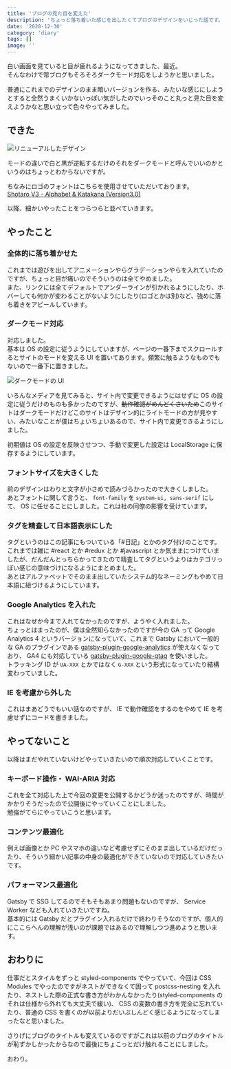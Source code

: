 ```yaml
---
title: 'ブログの見た目を変えた'
description: 'ちょっと落ち着いた感じを出したくてブログのデザインをいじった話です。'
date: '2020-12-30'
category: 'diary'
tags: []
image: ''
---
```


白い画面を見ていると目が疲れるようになってきました、最近。  
そんなわけで幣ブログもそろそろダークモード対応をしようかと思いました。

普通にこれまでのデザインのまま暗いバージョンを作る、みたいな感じにしようとすると全然うまくいかないっぽい気がしたのでいっそのこと丸っと見た目を変えようかなと思い立って色々やってみました。

## できた

![リニューアルしたデザイン](/images/blog/2020/12/renewal-blog-design/01.jpg 'リニューアルしたデザイン')

モードの違いで白と黒が逆転するだけのそれをダークモードと呼んでいいのかというのはちょっとわからないですが。

ちなみにロゴのフォントはこちらを使用させていただいております。  
[Shotaro V3 - Alphabet &amp; Katakana (Version3.0)](http://mksd.jp/shotaro.html)

以降、細かいやったことをつらつらと並べていきます。

## やったこと

### 全体的に落ち着かせた

これまでは遊びを出してアニメーションやらグラデーションやらを入れていたのですが、ちょっと目が痛いのでそういうのは全てやめました。  
また、リンクには全てデフォルトでアンダーラインが引かれるようにしたり、ホバーしても何かが変わることがないようにしたり(ロゴとかは別)など、強めに落ち着きをアピールしています。

### ダークモード対応

対応しました。  
基本は OS の設定に従うようにしていますが、ページの一番下までスクロールするとサイトのモードを変える UI を置いてあります。頻繁に触るようなものでもないので一番下に置きました。

![ダークモードの UI](/images/blog/2020/12/renewal-blog-design/02.png 'ダークモードの UI')

いろんなメディアを見てみると、サイト内で変更できるようにはせずに OS の設定に従うだけのものも多かったのですが、~~動作確認がめんどくさいため~~このサイトはダークモードだけどこのサイトはデザイン的にライトモードの方が見やすい、みたいなことが僕はちょいちょいあるので、サイト内で変更できるようにしました。

初期値は OS の設定を反映させつつ、手動で変更した設定は LocalStorage に保存するようにしています。

### フォントサイズを大きくした

前のデザインはわりと文字が小さめで読みづらかったので大きくしました。  
あとフォントに関して言うと、 `font-family` を `system-ui, sans-serif` にして、 OS に任せることにしました。これは社の同僚の影響を受けています。

### タグを精査して日本語表示にした

タグというのはこの記事にもついている「#日記」とかのタグ付けのことです。  
これまでは雑に #react とか #redux とか #javascript とか気ままにつけていましたが、だんだんとっちらかってきたので精査してタグというよりはカテゴリっぽい感じの意味づけになるようにまとめました。  
あとはアルファベットでそのまま出していたシステム的なネーミングもやめて日本語に紐づけるようにしています。

### Google Analytics を入れた

これはなぜか今まで入れてなかったのですが、ようやく入れました。  
ちょっとはまったのが、僕は全然知らなかったのですが今の GA って Google Analytics 4 というバージョンになっていて、これまで Gatsby において一般的な GA のプラグインである [gatsby-plugin-google-analytics](https://www.gatsbyjs.com/plugins/gatsby-plugin-google-analytics/) が使えなくなっており、 GA4 にも対応している [gatsby-plugin-google-gtag](https://www.gatsbyjs.com/plugins/gatsby-plugin-google-gtag/) を使いました。  
トラッキング ID が `UA-XXX` とかではなく `G-XXX` という形式になっていたり結構変わっていました。

### IE を考慮から外した

これはまあどうでもいい話なのですが、 IE で動作確認をするのをやめて IE を考慮せずにコードを書きました。

## やってないこと

以降はまだやれていないけどやっていきたいので順次対応していくことです。

### キーボード操作・ WAI-ARIA 対応

これを全て対応した上で今回の変更を公開するかどうか迷ったのですが、時間がかかりそうだったので公開後にやっていくことにしました。  
勉強がてらにやっていこうと思います。

### コンテンツ最適化

例えば画像とか PC やスマホの違いなど考慮せずにそのまま出しているだけだったり、そういう細かい記事の中身の最適化ができていないので対応していきたいです。

### パフォーマンス最適化

Gatsby で SSG してるのでそもそもあまり問題もないのですが、 Service Worker なども入れていきたいですね。  
基本的には Gatsby だとプラグイン入れるだけで終わりそうなのですが、個人的にここらへんの理解が浅いのが課題ではあるので理解しつつ進めようと思います。

## おわりに

仕事だとスタイルをずっと styled-components でやっていて、今回は CSS Modules でやったのですがネストができなくて困って postcss-nesting を入れたり、ネストした際の正式な書き方がわかんなかったり(styled-components のそれは仕様から外れても大丈夫で緩い)、 CSS の変数の書き方を完全に忘れていたり、普通の CSS を書くのが以前よりだいぶしんどく感じるようになってしまったなと思いました。

さりげにブログのタイトルも変えているのですがこれは以前のブログのタイトルが恥ずかしかったからなので最後にちょこっとだけ触れることにしました。

おわり。

